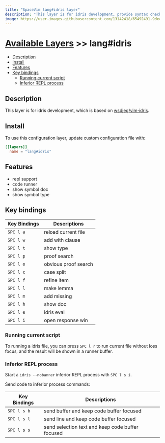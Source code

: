 ```yaml
---
title: "SpaceVim lang#idris layer"
description: "This layer is for idris development, provide syntax checking, code runner and repl support for idris file."
image: https://user-images.githubusercontent.com/13142418/65492491-9dece000-dee3-11e9-8eda-7d41a6c1ee79.png
---
```


# [Available Layers](../../) >> lang#idris

<!-- vim-markdown-toc GFM -->

- [Description](#description)
- [Install](#install)
- [Features](#features)
- [Key bindings](#key-bindings)
  - [Running current script](#running-current-script)
  - [Inferior REPL process](#inferior-repl-process)

<!-- vim-markdown-toc -->

## Description

This layer is for idris development, which is based on [wsdjeg/vim-idris](https://github.com/wsdjeg/vim-idris).

## Install

To use this configuration layer, update custom configuration file with:

```toml
[[layers]]
  name = "lang#idris"
```

## Features

- repl support
- code runner
- show symbol doc
- show symbol type

## Key bindings

| Key Bindings | Descriptions         |
| ------------ | -------------------- |
| `SPC l a`    | reload current file  |
| `SPC l w`    | add with clause      |
| `SPC l t`    | show type            |
| `SPC l p`    | proof search         |
| `SPC l o`    | obvious proof search |
| `SPC l c`    | case split           |
| `SPC l f`    | refine item          |
| `SPC l l`    | make lemma           |
| `SPC l m`    | add missing          |
| `SPC l h`    | show doc             |
| `SPC l e`    | idris eval           |
| `SPC l i`    | open response win    |

### Running current script

To running a idris file, you can press `SPC l r` to run current file without loss focus, and the result will be shown in a runner buffer.

### Inferior REPL process

Start a `idris --nobanner` inferior REPL process with `SPC l s i`.

Send code to inferior process commands:

| Key Bindings | Descriptions                                     |
| ------------ | ------------------------------------------------ |
| `SPC l s b`  | send buffer and keep code buffer focused         |
| `SPC l s l`  | send line and keep code buffer focused           |
| `SPC l s s`  | send selection text and keep code buffer focused |
